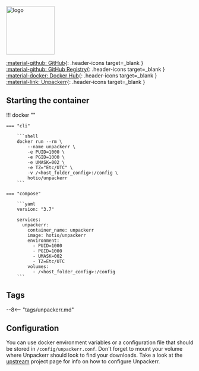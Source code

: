 <img src="https://hotio.dev/img/unpackerr.png" alt="logo" height="130" width="130">

[:material-github: GitHub](https://github.com/hotio/unpackerr){: .header-icons target=_blank }  
[:material-github: GitHub Registry](https://github.com/orgs/hotio/packages/container/package/unpackerr){: .header-icons target=_blank }  
[:material-docker: Docker Hub](https://hub.docker.com/r/hotio/unpackerr){: .header-icons target=_blank }  
[:material-link: Unpackerr](https://github.com/davidnewhall/unpackerr){: .header-icons target=_blank }  

## Starting the container

!!! docker ""

    === "cli"

        ```shell
        docker run --rm \
            --name unpackerr \
            -e PUID=1000 \
            -e PGID=1000 \
            -e UMASK=002 \
            -e TZ="Etc/UTC" \
            -v /<host_folder_config>:/config \
            hotio/unpackerr
        ```

    === "compose"

        ```yaml
        version: "3.7"

        services:
          unpackerr:
            container_name: unpackerr
            image: hotio/unpackerr
            environment:
              - PUID=1000
              - PGID=1000
              - UMASK=002
              - TZ=Etc/UTC
            volumes:
              - /<host_folder_config>:/config
        ```

## Tags

--8<-- "tags/unpackerr.md"

## Configuration

You can use docker environment variables or a configuration file that should be stored in `/config/unpackerr.conf`. Don't forget to mount your volume where Unpackerr should look to find your downloads. Take a look at the [upstream](https://github.com/davidnewhall/unpackerr) project page for info on how to configure Unpackerr.
